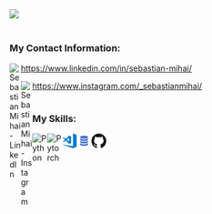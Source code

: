 <img src="https://github-readme-stats.vercel.app/api?username=sebastianmihai01&&show_icons=true&title_color=ffffff&icon_color=bb2acf&text_color=daf7dc&bg_color=151515" class="center"> 

#
### My Contact Information:
<img align="left" alt="Sebastian Mihai - LinkedIn" width="20px" src="https://cdn.jsdelivr.net/npm/simple-icons@v3/icons/linkedin.svg" /> https://www.linkedin.com/in/sebastian-mihai/  

<img align="left" alt="Sebastian Mihai - Instagram" width="20px" src="https://cdn.jsdelivr.net/npm/simple-icons@v3/icons/instagram.svg" /> https://www.instagram.com/_sebastianmihai/
#   
### My Skills:  
  
<img align="left" alt="Python" width="26px" src="https://pluralsight.imgix.net/paths/python-7be70baaac.png" />
<img align="left" alt="Pytorch" width="26px" src="https://pytorch.org/assets/images/pytorch-logo.png" />
<img align="left" alt="Visual Studio Code" width="26px" src="https://raw.githubusercontent.com/github/explore/80688e429a7d4ef2fca1e82350fe8e3517d3494d/topics/visual-studio-code/visual-studio-code.png" />
<img align="left" alt="SQL" width="26px" src="https://raw.githubusercontent.com/github/explore/80688e429a7d4ef2fca1e82350fe8e3517d3494d/topics/sql/sql.png" />
<img align="left" alt="GitHub" width="26px" src="https://raw.githubusercontent.com/github/explore/78df643247d429f6cc873026c0622819ad797942/topics/github/github.png" />
  
